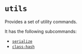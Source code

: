 # `utils`
Provides a set of utility commands.

It has the following subcommands:
* [`serialize`](./serialize.md)
* [`class-hash`](./class_hash.md)
